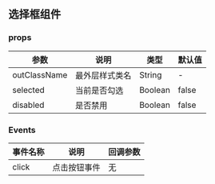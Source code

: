 ## 选择框组件
### props
| 参数       | 说明         | 类型         | 默认值 |
| ------------ | -------------- | -------------- | ------ |
| outClassName | 最外层样式类名 | String         | -    |
| selected    | 当前是否勾选 | Boolean        | false  |
| disabled     | 是否禁用   | Boolean        | false  |
### Events
| 事件名称 | 说明       | 回调参数 |
| -------- | ------------ | -------- |
| click | 点击按钮事件 | 无      |
